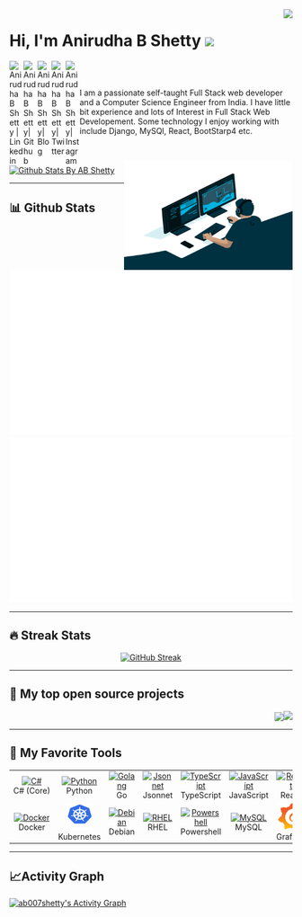 <img align="right" src="https://visitor-badge.laobi.icu/badge?page_id=ab007shetty.ab007shetty">

<h1 align="left">
Hi, I'm Anirudha B Shetty  <img src="https://media.giphy.com/media/hvRJCLFzcasrR4ia7z/giphy.gif" width="68">
</h1>


<a href="https://www.linkedin.com/in/anirudha-b-shetty-29a338111/">
  <img align="left" alt="Anirudha B Shetty | Linkedin" width="25px" src="https://www.flaticon.com/svg/static/icons/svg/174/174857.svg" />
</a>
<a href="https://ab007shetty.github.io/">
  <img align="left" alt="Anirudha B Shetty| Github" width="25px" src="https://www.flaticon.com/svg/static/icons/svg/733/733553.svg" />
</a>
<a href="https://ab007shetty.pythonanywhere.com">
  <img align="left" alt="Anirudha B Shetty| Blog" width="25px" src="https://www.flaticon.com/svg/static/icons/svg/1187/1187544.svg" />
</a>
<a href="https://twitter.com/ab007shetty/">
  <img align="left" alt="Anirudha B Shetty| Twitter" width="25px" src="https://www.flaticon.com/svg/static/icons/svg/1409/1409937.svg" />
</a>
<a href="https://www.instagram.com/a.b.shetty/">
  <img align="left" alt="Anirudha B Shetty| Instagram" width="25px" src="https://www.flaticon.com/svg/static/icons/svg/2111/2111463.svg" />
</a>



<br/>
<br/>

 I am a passionate self-taught Full Stack web developer and a Computer Science Engineer from India.
 I have little bit experience and lots of Interest in Full Stack Web Developement.
 Some technology I enjoy working  with include Django, MySQl, React, BootStarp4 etc.

<br>


<div>
  <img align="right" alt="GIF" src="https://github.com/ab007shetty/ab007shetty/blob/main/code.gif" width="300" height="194" />
  
 [![Github Stats By AB Shetty](https://github-readme-stats.vercel.app/api?username=ab007shetty&show_icons=true&hide_border=true&title_color=423&count_private=true&line_height=25&text_color=000&icon_color=fff&bg_color=345,52fa5a,4dfcff,c64dff&theme=graywhite)](https://ab007shetty.github.io/)

</div>
<hr> 
  
 

 
 
## 📊 Github Stats
<a align="center" href='https://github.com/ab007shetty/github-stats'>

![Stats Overview](https://github.com/ab007shetty/github-stats/blob/master/generated/overview.svg)
![Most Used Languages](https://github.com/ab007shetty/github-stats/blob/master/generated/languages.svg)

</a>
<hr>

## 🔥 Streak Stats
<a align="center" href='https://github.com/ab007shetty/github-stats'>

 ![GitHub Streak](https://github-readme-streak-stats.herokuapp.com/?user=ab007shetty&theme=monokai-metallian&hide_border=true)

</a>
<hr>
 
 ## 📘 My top open source projects

  
<div align="right"> 
<a href="https://github.com/ab007shetty/django-for-everybody">
  <img align="center" src="https://github-readme-stats.vercel.app/api/pin/?username=ab007shetty&repo=django-for-everybody&show_icons=true&title_color=fff&icon_color=79ff97&text_color=9f9f9f&bg_color=151515" />
</a>
  
<a href="https://github.com/ab007shetty/eClassroom">
  <img align="right" src="https://github-readme-stats.vercel.app/api/pin/?username=ab007shetty&repo=eClassroom&show_icons=true&title_color=fff&icon_color=79ff97&text_color=9f9f9f&bg_color=151515" />
</a>

</div>
<hr>


## 💖 My Favorite Tools


<table>
  <tr>
    <td align="center" width="96">
      <a href="#macropower-tech">
        <img src="./img/csharp-original.svg" width="48" height="48" alt="C#" />
      </a>
      <br>C#&nbsp;(Core)
    </td>
    <td align="center" width="96">
      <a href="#macropower-tech">
        <img src="./img/python-original.svg" width="48" height="48" alt="Python" />
      </a>
      <br>Python
    </td>
    <td align="center" width="96">
      <a href="#macropower-tech">
        <img src="./img/go-flat.svg" width="48" height="48" alt="Golang" />
      </a>
      <br>Go
    </td>
    <td align="center" width="96">
      <a href="#macropower-tech">
        <img src="https://jsonnet.org/img/isologo.svg" width="48" height="48" alt="Jsonnet" />
      </a>
      <br>Jsonnet
    </td>
    <td align="center" width="96">
      <a href="#macropower-tech">
        <img src="./img/typescript-original.svg" width="48" height="48" alt="TypeScript" />
      </a>
      <br>TypeScript
    </td>
    <td align="center" width="96">
      <a href="#macropower-tech">
        <img src="./img/javascript-original.svg" width="48" height="48" alt="JavaScript" />
      </a>
      <br>JavaScript
    </td>
    <td align="center" width="96">
      <a href="#macropower-tech" >
        <img src="./img/react-original.svg" width="48" height="48" alt="React" />
      </a>
      <br>React
    </td>
    <td align="center" width="96">
      <a href="#macropower-tech">
        <img src="./img/bootstrap-plain.svg" width="48" height="48" alt="Bootstrap" />
      </a>
      <br>Bootstrap
    </td>
    <td align="center" width="96">
      <a href="#macropower-tech">
        <img src="./img/sass-original.svg" width="48" height="48" alt="Sass" />
      </a>
      <br>Sass
    </td>
  </tr>
  <tr>
    <td align="center" width="96"> 
      <a href="#macropower-tech" >
        <img src="./img/docker-original.svg" width="48" height="48" alt="Docker" />
      </a>
      <br>Docker
    </td>
    <td align="center" width="96">
      <a href="#macropower-tech" >
        <img src="https://raw.githubusercontent.com/cncf/artwork/master/projects/kubernetes/icon/color/kubernetes-icon-color.svg" width="48" height="48" alt="Kubernetes" />
      </a>
      <br>Kubernetes
    </td>
    <td align="center"  width="96">
      <a href="#macropower-tech">
        <img src="./img/debian-original.svg" width="48" height="48" alt="Debian" />
      </a>
      <br>Debian
    </td>
    <td align="center"  width="96">
      <a href="#macropower-tech">
        <img src="./img/redhat-original.svg" width="48" height="48" alt="RHEL" />
      </a>
      <br>RHEL
    </td>
    <td align="center" width="96">
      <a href="#macropower-tech">
        <img src="https://raw.githubusercontent.com/PowerShell/PowerShell/master/assets/ps_black_128.svg" width="48" height="48" alt="Powershell" />
      </a>
      <br>Powershell
    </td>
    <td align="center"  width="96">
      <a href="#macropower-tech">
        <img src="./img/mysql-original.svg" width="48" height="48" alt="MySQL" />
      </a>
      <br>MySQL
    </td>
    <td align="center" width="96">
      <a href="#macropower-tech" >
        <img src="https://raw.githubusercontent.com/grafana/grafana/master/public/img/grafana_icon.svg" width="48" height="48" alt="Grafana" />
      </a>
      <br>Grafana
    </td>
    <td align="center" width="96">
      <a href="#macropower-tech" >
        <img src="https://github.com/cncf/artwork/blob/master/projects/prometheus/icon/color/prometheus-icon-color.svg" width="48" height="48" alt="Prometheus" />
      </a>
      <br>Prometheus
    </td>
    <td align="center" width="96">
      <a href="#macropower-tech" >
        <img src="https://raw.githubusercontent.com/cncf/artwork/master/projects/thanos/icon/color/thanos-icon-color.svg" width="48" height="48" alt="Thanos" />
      </a>
      <br>Thanos
    </td>
  </tr>
</table>

<hr>


## 📈Activity Graph

<a href="https://github.com/ab007shetty/github-stats"><img alt="ab007shetty's Activity Graph" src="https://activity-graph.herokuapp.com/graph?username=ab007shetty&bg_color=1F222E&color=F8D866&line=F85D7F&point=FFFFFF&hide_border=true" /></a>
